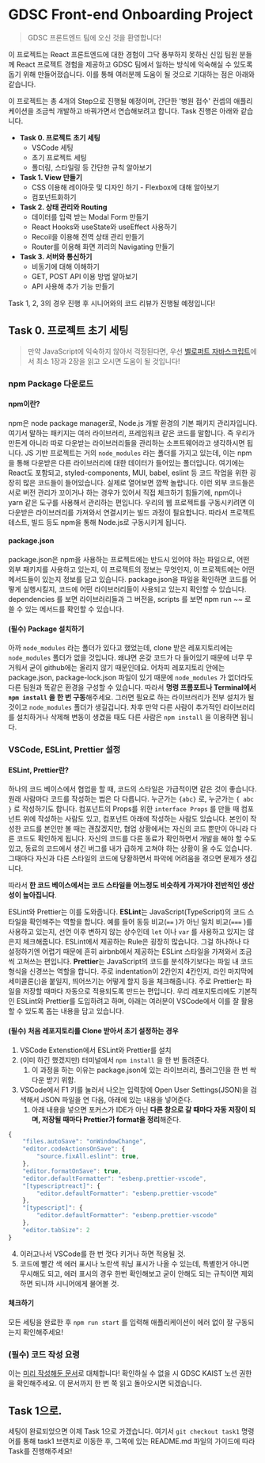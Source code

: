 # GDSC Front-end Onboarding Project

> GDSC 프론트엔드 팀에 오신 것을 환영합니다!

이 프로젝트는 React 프론트엔드에 대한 경험이 그닥 풍부하지 못하신 신입 팀원 분들께 React 프로젝트 경험을 제공하고 GDSC 팀에서 일하는 방식에 익숙해실 수 있도록 돕기 위해 만들어졌습니다.
이를 통해 여러분께 도움이 될 것으로 기대하는 점은 아래와 같습니다.

이 프로젝트는 총 4개의 Step으로 진행될 예정이며, 간단한 '병원 접수' 컨셉의 애플리케이션을 조금씩 개발하고 바꿔가면서 연습해보려고 합니다.
Task 진행은 아래와 같습니다.

- **Task 0. 프로젝트 초기 세팅**
  - VSCode 세팅
  - 초기 프로젝트 세팅
  - 폴더링, 스타일링 등 간단한 규칙 알아보기
- **Task 1. View 만들기**
  - CSS 이용해 레이아웃 및 디자인 하기 - Flexbox에 대해 알아보기
  - 컴포넌트화하기
- **Task 2. 상태 관리와 Routing**
  - 데이터를 입력 받는 Modal Form 만들기
  - React Hooks와 useState와 useEffect 사용하기
  - Recoil을 이용해 전역 상태 관리 만들기
  - Router를 이용해 화면 끼리의 Navigating 만들기
- **Task 3. 서버와 통신하기**
  - 비동기에 대해 이해하기
  - GET, POST API 이용 방법 알아보기
  - API 사용해 추가 기능 만들기

Task 1, 2, 3의 경우 진행 후 시니어와의 코드 리뷰가 진행될 예정입니다!

## Task 0. 프로젝트 초기 세팅

> 만약 JavaScript에 익숙하지 않아서 걱정된다면, 우선 [벨로퍼트 자바스크립트](https://learnjs.vlpt.us/)에서 최소 1장과 2장을 읽고 오시면 도움이 될 것입니다!

### npm Package 다운로드

#### npm이란?

npm은 node package manager로, Node.js 개발 환경의 기본 패키지 관리자입니다.
여기서 말하는 패키지는 여러 라이브러리, 프레임워크 같은 코드를 말합니다. 즉 우리가 만든게 아니라 따로 다운받는 라이브러리들을 관리하는 소프트웨어라고 생각하시면 됩니다.
JS 기반 프로젝트는 거의 `node_modules` 라는 폴더를 가지고 있는데, 이는 npm을 통해 다운받은 다른 라이브러리에 대한 데이터가 들어있는 폴더입니다. 여기에는 React도 포함되고, styled-components, MUI, babel, eslint 등 코드 작업을 위한 굉장히 많은 코드들이 들어있습니다. 실제로 열어보면 깜짝 놀랍니다. 이런 외부 코드들은 서로 버전 관리가 꼬이거나 하는 경우가 있어서 직접 체크하기 힘들기에, npm이나 yarn 같은 도구를 사용해서 관리하는 편입니다.
우리의 웹 프로젝트를 구동시키려면 이 다운받은 라이브러리를 가져와서 연결시키는 빌드 과정이 필요합니다. 따라서 프로젝트 테스트, 빌드 등도 npm을 통해 Node.js로 구동시키게 됩니다.

#### package.json

package.json은 npm을 사용하는 프로젝트에는 반드시 있어야 하는 파일으로, 어떤 외부 패키지를 사용하고 있는지, 이 프로젝트의 정보는 무엇인지, 이 프로젝트에는 어떤 메서드들이 있는지 정보를 담고 있습니다.
package.json을 파일을 확인하면 코드를 어떻게 실행시킬지, 코드에 어떤 라이브러리들이 사용되고 있는지 확인할 수 있습니다. dependencies 를 보면 라이브러리들과 그 버전을, scripts 를 보면 npm run ~~ 로 쓸 수 있는 메서드를 확인할 수 있습니다.

#### (필수) Package 설치하기

아까 `node_modules` 라는 폴더가 있다고 했었는데, clone 받은 레포지토리에는 `node_modules` 폴더가 없을 것입니다. 왜냐면 온갖 코드가 다 들어있기 때문에 너무 무거워서 굳이 github에는 올리지 않기 때문인데요.
어차피 레포지토리 안에는 package.json, package-lock.json 파일이 있기 때문에 `node_modules` 가 없더라도 다른 팀원과 똑같은 환경을 구성할 수 있습니다.
따라서 **명령 프롬포트나 Terminal에서 `npm install` 을 한 번 구동**해주세요.
그러면 필요로 하는 라이브러리가 전부 설치가 될 것이고 `node_modules` 폴더가 생길겁니다.
차후 만약 다른 사람이 추가적인 라이브러리를 설치하거나 삭제해 변동이 생겼을 때도 다른 사람은 `npm install` 을 이용하면 됩니다.

### VSCode, ESLint, Prettier 설정

#### ESLint, Prettier란?

하나의 코드 베이스에서 협업을 할 때, 코드의 스타일은 가급적이면 같은 것이 좋습니다.
원래 사람마다 코드를 작성하는 법은 다 다릅니다. 누군가는 `{abc}` 로, 누군가는 `{ abc }` 로 작성하기도 합니다. 컴포넌트의 Props를 위한 `interface Props` 를 만들 때 컴포넌트 위에 작성하는 사람도 있고, 컴포넌트 아래에 작성하는 사람도 있습니다.
본인이 작성한 코드를 본인만 볼 때는 괜찮겠지만, 협업 상황에서는 자신의 코드 뿐만이 아니라 다른 코드도 확인하게 됩니다. 자신의 코드를 다른 동료가 확인하면서 개발을 해야 할 수도 있고, 동료의 코드에서 생긴 버그를 내가 급하게 고쳐야 하는 상황이 올 수도 있습니다. 그때마다 자신과 다른 스타일의 코드에 당황하면서 파악에 어려움을 겪으면 문제가 생깁니다.

따라서 **한 코드 베이스에서는 코드 스타일을 어느정도 비슷하게 가져가야 전반적인 생산성이 높아집니다**.

ESLint와 Prettier는 이를 도와줍니다.
**ESLint**는 JavaScript(TypeScript)의 코드 스타일을 확인해주는 역할을 합니다. 예를 들어 동등 비교(`==` )가 아닌 일치 비교(`===` )를 사용하고 있는지, 선언 이후 변하지 않는 상수인데 `let` 이나 `var` 를 사용하고 있지는 않은지 체크해줍니다. ESLint에서 제공하는 Rule은 굉장히 많습니다. 그걸 하나하나 다 설정하기엔 어렵기 때문에 흔히 airbnb에서 제공하는 ESLint 스타일을 가져와서 조금씩 고쳐쓰는 편입니다.
**Prettier**는 JavaScript의 코드를 분석하기보다는 파일 내 코드 형식을 신경쓰는 역할을 합니다. 주로 indentation이 2칸인지 4칸인지, 라인 마지막에 세미콜론(;)을 붙일지, 띄어쓰기는 어떻게 할지 등을 체크해줍니다. 주로 Prettier는 파일을 저장할 때마다 자동으로 적용되도록 만드는 편입니다.
우리 레포지토리에도 기본적인 ESLint와 Prettier를 도입하려고 하며, 아래는 여러분이 VSCode에서 이를 잘 활용할 수 있도록 돕는 내용을 담고 있습니다.

#### (필수) 처음 레포지토리를 Clone 받아서 초기 설정하는 경우

1. VSCode Extenstion에서 ESLint와 Prettier를 설치
2. (이미 하긴 했겠지만) 터미널에서 `npm install` 을 한 번 돌려준다.
   1. 이 과정을 하는 이유는 package.json에 있는 라이브러리, 플러그인을 한 번 싹 다운 받기 위함.
3. VSCode에서 F1 키를 눌러서 나오는 입력창에 Open User Settings(JSON)을 검색해서 JSON 파일을 연 다음, 아래에 있는 내용을 넣어준다.
   1. 아래 내용을 넣으면 포커스가 IDE가 아닌 **다른 창으로 갈 때마다 자동 저장이 되며, 저장될 때마다 Prettier가 format을 정리**해준다.

```jsx
{
    "files.autoSave": "onWindowChange",
    "editor.codeActionsOnSave": {
        "source.fixAll.eslint": true,
    },
    "editor.formatOnSave": true,
    "editor.defaultFormatter": "esbenp.prettier-vscode",
    "[typescriptreact]": {
        "editor.defaultFormatter": "esbenp.prettier-vscode"
    },
    "[typescript]": {
        "editor.defaultFormatter": "esbenp.prettier-vscode"
    },
    "editor.tabSize": 2
}
```

4. 이러고나서 VSCode를 한 번 껏다 키거나 하면 적용될 것.
5. 코드에 빨간 색 에러 표시나 노란색 워닝 표시가 나올 수 있는데, 특별한거 아니면 무시해도 되고, 에러 표시의 경우 한번 확인해보고 굳이 안해도 되는 규칙이면 제외하면 되니까 시니어에게 물어볼 것.

#### 체크하기

모든 세팅을 완료한 후 `npm run start` 를 입력해 애플리케이션이 에러 없이 잘 구동되는지 확인해주세요!

### (필수) 코드 작성 요령

이는 [미리 작성해둔 문서](https://www.notion.so/kaist-students/Convention-9a33e229a9db415194e3ad2fc8460b2e?pvs=4)로 대체합니다! 확인하실 수 없을 시 GDSC KAIST 노션 권한을 확인해주세요.
이 문서까지 한 번 쭉 읽고 돌아오시면 되겠습니다.

## Task 1으로.

세팅이 완료되었으면 이제 Task 1으로 가겠습니다.
여기서 `git checkout task1` 명령어를 통해 task1 브랜치로 이동한 후, 그쪽에 있는 README.md 파일의 가이드에 따라 Task를 진행해주세요!
